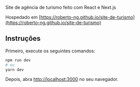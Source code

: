 Site de agência de turismo feito com React e Next.js

Hospedado em [https://roberto-ng.github.io/site-de-turismo](https://roberto-ng.github.io/site-de-turismo)

## Instruções

Primeiro, execute os seguintes comandos:

```bash
npm run dev
# ou
yarn dev
```

Depois, abra [http://localhost:3000](http://localhost:3000) no seu navegador.
